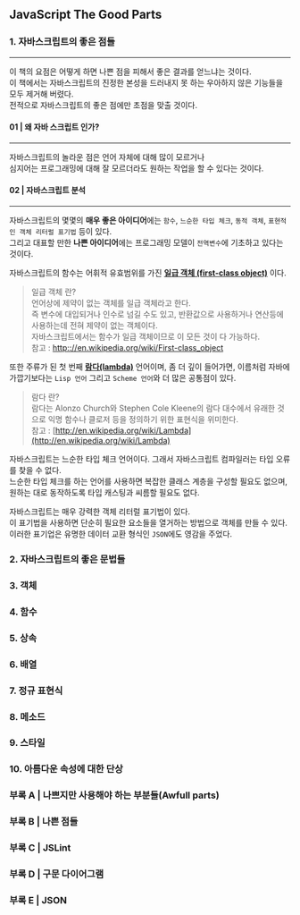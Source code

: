 ## JavaScript The Good Parts

### 1. 자바스크립트의 좋은 점들
****************************
이 책의 요점은 어떻게 하면 나쁜 점을 피해서 좋은 결과를 얻느냐는 것이다.    
이 책에서는 자바스크립트의 진정한 본성을 드러내지 못 하는 우아하지 않은 기능들을 모두 제거해 버렸다.      
전적으로 자바스크립트의 좋은 점에만 초점을 맞출 것이다.
   
#### 01 | 왜 자바 스크립트 인가?
****************************
자바스크립트의 놀라운 점은 언어 자체에 대해 많이 모르거나   
심지어는 프로그래밍에 대해 잘 모르더라도 원하는 작업을 할 수 있다는 것이다.

#### 02 | 자바스크립트 분석
****************************
자바스크립트의 몇몇의 **매우 좋은 아이디어**에는 `함수`, `느순한 타입 체크`, `동적 객체`, `표현적인 객체 리터럴 표기법` 등이 있다.   
그리고 대표할 만한 **나쁜 아이디어**에는 프로그래밍 모델이 `전역변수`에 기초하고 있다는 것이다. 
  
자바스크립트의 함수는 어휘적 유효범위를 가진 **[일급 객체 (first-class object)](http:://en.wikipedia.org/wiki/First-class_object)** 이다.  
	
> 일급 객체 란?  
> 언어상에 제약이 없는 객체를 일급 객체라고 한다.   
> 즉 변수에 대입되거나 인수로 넘길 수도 있고, 반환값으로 사용하거나 연산등에 사용하는데 전혀 제약이 없는 객체이다.  
> 자바스크립트에서는 함수가 일급 객체이므로 이 모든 것이 다 가능하다.  
> 참고 : [http:://en.wikipedia.org/wiki/First-class_object](http:://en.wikipedia.org/wiki/First-class_object)
	
또한 주류가 된 첫 번째 **[람다(lambda)](http://en.wikipedia.org/wiki/Lambda)** 언어이며, 좀 더 깊이 들어가면, 이름처럼 자바에 가깝기보다는 `Lisp 언어` 그리고 `Scheme 언어`와 더 많은 공통점이 있다.

> 람다 란?  
> 람다는 Alonzo Church와 Stephen Cole Kleene의 람다 대수에서 유래한 것으로 익명 함수나 클로저 등을 정의하기 위한 표현식을 위미한다.  
> 참고 : [http://en.wikipedia.org/wiki/Lambda](http://en.wikipedia.org/wiki/Lambda)
	
자바스크립트는 느순한 타입 체크 언어이다. 그래서 자바스크립트 컴파일러는 타입 오류를 찾을 수 없다.  
느순한 타입 체크를 하는 언어를 사용하면 복잡한 클래스 계층을 구성할 필요도 없으며, 원하는 대로 동작하도록 타입 캐스팅과 씨름할 필요도 없다.

자바스크립트는 매우 강력한 객체 리터럴 표기법이 있다.  
이 표기법을 사용하면 단순히 필요한 요소들을 열거하는 방법으로 객체를 만들 수 있다.  
이러한 표기업은 유명한 데이터 교환 형식인 `JSON`에도 영감을 주었다.


### 2. 자바스크립트의 좋은 문법들

### 3. 객체

### 4. 함수

### 5. 상속

### 6. 배열

### 7. 정규 표현식

### 8. 메소드

### 9. 스타일

### 10. 아름다운 속성에 대한 단상

### 부록 A | 나쁘지만 사용해야 하는 부분들(Awfull parts)

### 부록 B | 나쁜 점들

### 부록 C | JSLint

### 부록 D | 구문 다이어그램

### 부록 E | JSON
